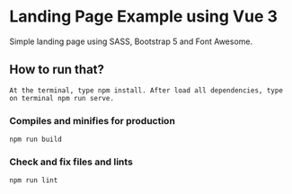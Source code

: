 # Landing Page Example using Vue 3

Simple landing page using SASS, Bootstrap 5 and Font Awesome.

## How to run that?

```
At the terminal, type npm install. After load all dependencies, type on terminal npm run serve.
```

### Compiles and minifies for production

```
npm run build
```

### Check and fix files and lints

```
npm run lint
```
